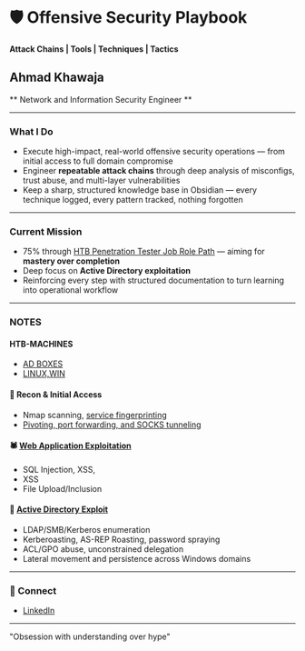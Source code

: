 # 🛡️ Offensive Security Playbook  
**Attack Chains | Tools | Techniques | Tactics**

## Ahmad Khawaja  
** Network and Information Security Engineer **

---

### What I Do

- Execute high-impact, real-world offensive security operations — from initial access to full domain compromise  
- Engineer **repeatable attack chains** through deep analysis of misconfigs, trust abuse, and multi-layer vulnerabilities  
- Keep a sharp, structured knowledge base in Obsidian — every technique logged, every pattern tracked, nothing forgotten

---

### Current Mission

- 75% through [HTB Penetration Tester Job Role Path](https://academy.hackthebox.com/path/preview/penetration-tester) — aiming for **mastery over completion**  
- Deep focus on **Active Directory exploitation**
- Reinforcing every step with structured documentation to turn learning into operational workflow

---

### NOTES

#### HTB-MACHINES
- [AD BOXES](https://github.com/Ahmad-vKh/offensive-playbook/tree/main/HTB-AD-MACHINES)
- [LINUX,WIN](https://github.com/Ahmad-vKh/offensive-playbook/tree/main/HTB-MACHINES)

#### 🔎 Recon & Initial Access  
- Nmap scanning, [service fingerprinting](https://github.com/Ahmad-vKh/offensive-playbook/tree/main/Footprinting)  
- [Pivoting, port forwarding, and SOCKS tunneling](https://github.com/Ahmad-vKh/offensive-playbook/tree/main/Pivoting%2C%20Tunneling%2C%20and%20Port%20Forwarding)  

#### 🕷️ [Web Application Exploitation](https://github.com/Ahmad-vKh/offensive-playbook/tree/main/web-exploitation)  
- SQL Injection, XSS,   
- XSS  
- File Upload/Inclusion  

#### 🧬 [Active Directory Exploit](https://github.com/Ahmad-vKh/offensive-playbook/tree/main/AD%20Enumeration%20%26%20Attacks)
- LDAP/SMB/Kerberos enumeration  
- Kerberoasting, AS-REP Roasting, password spraying  
- ACL/GPO abuse, unconstrained delegation  
- Lateral movement and persistence across Windows domains  


---

### 🔗 Connect

- [LinkedIn](https://linkedin.com/in/ahmad-khawaja-30779b277)

---

"Obsession with understanding over hype"
